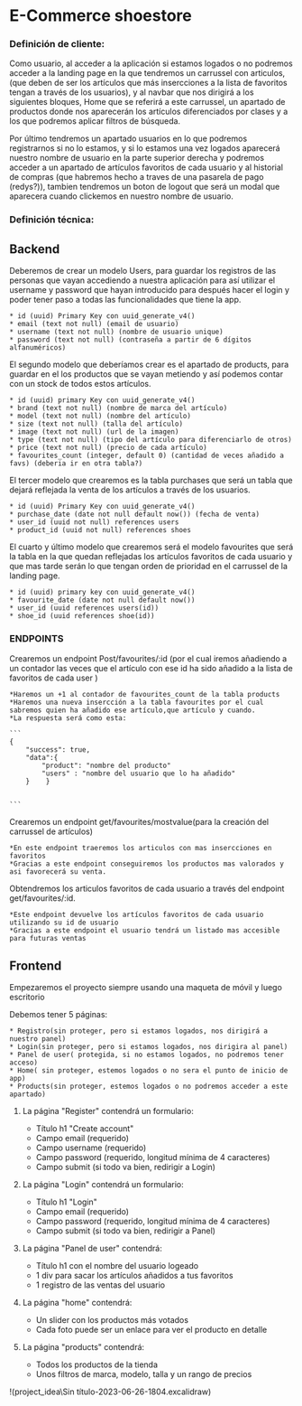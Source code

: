 
# E-Commerce shoestore


### Definición de cliente:

Como usuario, al acceder a la aplicación si estamos logados o no podremos acceder a la landing page en la que tendremos un carrussel con articulos, (que deben de ser los artículos que más insercciones a la lista de favoritos tengan a través de los usuarios), y al navbar que nos dirigirá a los siguientes bloques, Home que se referirá a este carrussel, un apartado de productos donde nos aparecerán los artículos diferenciados por clases y a los que podremos aplicar filtros de búsqueda.

Por último tendremos un apartado usuarios en lo que podremos registrarnos si no lo estamos, y si lo estamos una vez logados aparecerá nuestro nombre de usuario en la parte superior derecha y podremos acceder a un apartado de artículos favoritos de cada usuario y al historial de compras (que habremos hecho a traves de una pasarela de pago (redys?)), tambien tendremos un boton de logout que será un modal que aparecera cuando clickemos en nuestro nombre de usuario.

### Definición técnica:

## Backend

Deberemos de crear un modelo Users, para guardar los registros de las personas que vayan accediendo a nuestra aplicación para así utilizar el username y password que hayan introducido para después hacer el login y poder tener paso a todas las funcionalidades que tiene la app. 

    * id (uuid) Primary Key con uuid_generate_v4()
    * email (text not null) (email de usuario)
    * username (text not null) (nombre de usuario unique)
    * password (text not null) (contraseña a partir de 6 dígitos alfanuméricos)
    


El segundo modelo que deberíamos crear es el apartado de products, para guardar en el los productos que se vayan metiendo y así podemos contar con un stock de todos estos artículos.

    * id (uuid) primary Key con uuid_generate_v4()
    * brand (text not null) (nombre de marca del artículo)
    * model (text not null) (nombre del artículo)
    * size (text not null) (talla del artículo)
    * image (text not null) (url de la imagen)
    * type (text not null) (tipo del artículo para diferenciarlo de otros)
    * price (text not null) (precio de cada artículo)
    * favourites_count (integer, default 0) (cantidad de veces añadido a favs) (deberia ir en otra tabla?)

El tercer modelo que crearemos es la tabla purchases que será un tabla que dejará reflejada la venta de los artículos a través de los usuarios.

    * id (uuid) Primary Key con uuid_generate_v4()
    * purchase_date (date not null default now()) (fecha de venta)
    * user_id (uuid not null) references users
    * product_id (uuid not null) references shoes 

El cuarto y último modelo que crearemos será el modelo favourites que será la tabla en la que quedan reflejadas los artículos favoritos de cada usuario y que mas tarde serán lo que tengan orden de prioridad en el carrussel de la landing page.

    * id (uuid) primary key con uuid_generate_v4()
    * favourite_date (date not null default now())
    * user_id (uuid references users(id))
    * shoe_id (uuid references shoe(id))

### ENDPOINTS

Crearemos un endpoint Post/favourites/:id (por el cual iremos añadiendo a un contador las veces que el artículo con ese id ha sido añadido a la lista de favoritos de cada user )
    
    *Haremos un +1 al contador de favourites_count de la tabla products
    *Haremos una nueva insercción a la tabla favourites por el cual sabremos quien ha añadido ese artículo,que artículo y cuando.
    *La respuesta será como esta:

    ```
    {
        "success": true,
        "data":{
            "product": "nombre del producto"
            "users" : "nombre del usuario que lo ha añadido"
        }    }
    

    ```


Crearemos un endpoint get/favourites/mostvalue(para la creación del carrussel de artículos)

    *En este endpoint traeremos los articulos con mas insercciones en favoritos
    *Gracias a este endpoint conseguiremos los productos mas valorados y asi favorecerá su venta.
    
Obtendremos los articulos favoritos de cada usuario a través del endpoint get/favourites/:id.

    *Este endpoint devuelve los artículos favoritos de cada usuario utilizando su id de usuario
    *Gracias a este endpoint el usuario tendrá un listado mas accesible para futuras ventas

## Frontend

Empezaremos el proyecto siempre usando una maqueta de móvil y luego escritorio

Debemos tener 5 páginas:

    * Registro(sin proteger, pero si estamos logados, nos dirigirá a nuestro panel)
    * Login(sin proteger, pero si estamos logados, nos dirigira al panel)
    * Panel de user( protegida, si no estamos logados, no podremos tener acceso)
    * Home( sin proteger, estemos logados o no sera el punto de inicio de app)
    * Products(sin proteger, estemos logados o no podremos acceder a este apartado)


1. La página "Register" contendrá un formulario:

    * Título h1 "Create account"
    * Campo email (requerido)
    * Campo username (requerido)
    * Campo password (requerido, longitud mínima de 4 caracteres)
    * Campo submit (si todo va bien, redirigir a Login)

2. La página "Login" contendrá un formulario:

    * Título h1 "Login"
    * Campo email (requerido)
    * Campo password (requerido, longitud mínima de 4 caracteres)
    * Campo submit (si todo va bien, redirigir a Panel)
    
3. La página "Panel de user" contendrá:

    * Título h1 con el nombre del usuario logeado
    * 1 div para sacar los artículos añadidos a tus favoritos
    * 1 registro de las ventas del usuario

4. La página "home" contendrá:

    * Un slider con los productos más votados 
    * Cada foto puede ser un enlace para ver el producto en detalle

5. La página "products" contendrá:

    * Todos los productos de la tienda
    * Unos filtros de marca, modelo, talla y un rango de precios



!(project_idea\Sin título-2023-06-26-1804.excalidraw)